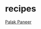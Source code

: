 # recipes

[Palak Paneer](https://github.com/GaneshChandrasekaran/recipes/blob/main/vegetarian/palak_paneer.md)
